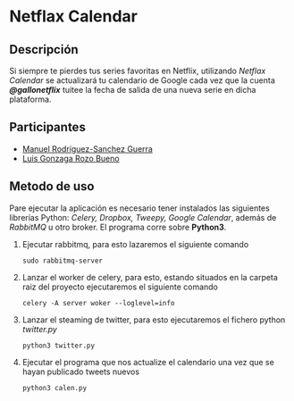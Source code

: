 # Netflax Calendar

## Descripción

Si siempre te pierdes tus series favoritas en Netflix, utilizando *Netflax Calendar* se actualizará tu calendario de Google cada vez que la cuenta ***@gallonetflix*** tuitee la fecha de salida de una nueva serie en dicha plataforma.

## Participantes

- [Manuel Rodríguez-Sanchez Guerra](https://github.com/manuelrdsg)
- [Luis Gonzaga Rozo Bueno](https://github.com/luisrozo)

## Metodo de uso

Pare ejecutar la aplicación es necesario tener instalados las siguientes librerías Python: *Celery, Dropbox, Tweepy, Google Calendar*, además de *RabbitMQ* u otro broker. El programa corre sobre **Python3**.

1. Ejecutar rabbitmq, para esto lazaremos el siguiente comando
	```
	sudo rabbitmq-server
    ```
    
2. Lanzar el worker de celery, para esto, estando situados en la carpeta raiz del proyecto ejecutaremos el siguiente comando
	```
	celery -A server woker --loglevel=info
    ```

3. Lanzar el steaming de twitter, para esto ejecutaremos el fichero python *twitter.py*
	```
	python3 twitter.py
    ```
    
4. Ejecutar el programa que nos actualize el calendario una vez que se hayan publicado tweets nuevos
	```
	python3 calen.py
    ```
